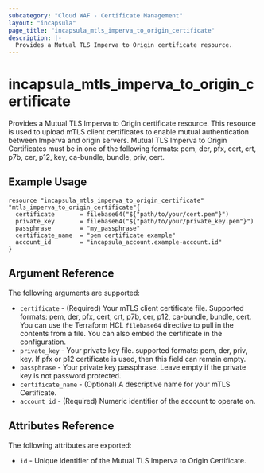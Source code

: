 ```yaml
---
subcategory: "Cloud WAF - Certificate Management"
layout: "incapsula"
page_title: "incapsula_mtls_imperva_to_origin_certificate"
description: |-
  Provides a Mutual TLS Imperva to Origin certificate resource.
---
```


# incapsula_mtls_imperva_to_origin_certificate

Provides a Mutual TLS Imperva to Origin certificate resource.
This resource is used to upload mTLS client certificates to enable mutual authentication between Imperva and origin servers.
Mutual TLS Imperva to Origin Certificates must be in one of the following formats: pem, der, pfx, cert, crt, p7b, cer, p12, key, ca-bundle, bundle, priv, cert.

## Example Usage

```hcl
resource "incapsula_mtls_imperva_to_origin_certificate" "mtls_imperva_to_origin_certificate"{
  certificate       = filebase64("${"path/to/your/cert.pem"}")
  private_key       = filebase64("${"path/to/your/private_key.pem"}")
  passphrase        = "my_passphrase"
  certificate_name  = "pem certificate example"
  account_id        = "incapsula_account.example-account.id"  
}
```

## Argument Reference

The following arguments are supported:

* `certificate` - (Required) Your mTLS client certificate file. Supported formats: pem, der, pfx, cert, crt, p7b, cer, p12, ca-bundle, bundle, cert.
  You can use the Terraform HCL `filebase64` directive to pull in the contents from a file. You can also embed the certificate in the configuration.
* `private_key` - Your private key file. supported formats: pem, der, priv, key. If pfx or p12 certificate is used, then this field can remain empty.
* `passphrase` - Your private key passphrase. Leave empty if the private key is not password protected.
* `certificate_name` - (Optional) A descriptive name for your mTLS Certificate.
* `account_id` - (Required) Numeric identifier of the account to operate on.

## Attributes Reference

The following attributes are exported:

* `id` - Unique identifier of the Mutual TLS Imperva to Origin Certificate.